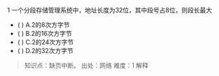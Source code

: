 1
一个分段存储管理系统中，地址长度为32位，其中段号占8位，则段长最大
- ( ) A.2的8次方字节 
- ( ) B.2的16次方字节 
- ( ) C.2的24次方字节 
- ( ) D.2的32次方字节

> 知识点：缺页中断。
> 出处：网络
> 难度：1
> 解释
